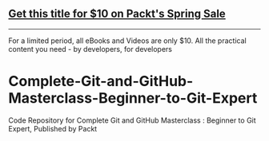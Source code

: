 ## [Get this title for $10 on Packt's Spring Sale](https://www.packt.com/V10341?utm_source=github&utm_medium=packt-github-repo&utm_campaign=spring_10_dollar_2022)
-----
For a limited period, all eBooks and Videos are only $10. All the practical content you need \- by developers, for developers

# Complete-Git-and-GitHub-Masterclass-Beginner-to-Git-Expert
Code Repository for Complete Git and GitHub Masterclass : Beginner to Git Expert, Published by Packt
